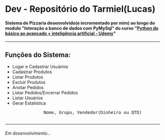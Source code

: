 # Dev - Repositório do Tarmiel(Lucas)
<h4> Sistema de Pizzaria desenvolvido(e incrementado por mim) ao longo do modulo "Interação a banco de dados
com PyMySql" do curso "<a href="https://www.udemy.com/course/python-do-basico-ao-avancado-inteligencia-artificial/">Python do básico ao avançado + inteligência artificial - Udemy</a>"</h4>
  
  <hr>
  <h2>Funções do Sistema:</h2>
  <ul>
    <li>Logar e Cadastrar Usuários </li>
    <li>Cadastrar Produtos</li>
    <li>Listar Produtos</li>
    <li>Excluir Produtos</li>
    <li>Anotar Pedidos</li>
    <li>Listar Pedidos/Encerrar Pedidos</li>
    <li>Listar Usuários</li>
      <li>Gerar Estatística
        <pre>
            Nome, Grupo, Vendedor(Dinheiro ou QTD)
        </pre>
      </li>
   </ul>


<hr>
<h6>Em desenvolvimento...</h1>
